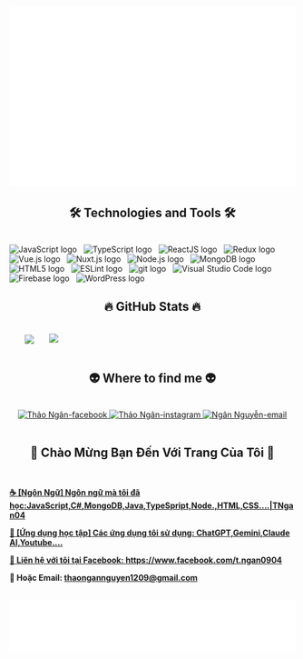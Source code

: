 <!-- TNgan04 -->
<a href="#" target="_blank">
  <img src="tngan.svg" width="1200" alt="TNgan" />
</a>

<h2 align="center">🛠 Technologies and Tools 🛠</h2>
<br>
<!-- https://simpleicons.org/ -->
<span><img src="https://img.shields.io/badge/JavaScript-282C34?logo=javascript&logoColor=F7DF1E" alt="JavaScript logo" title="JavaScript" height="25" /></span>
&nbsp;
<span><img src="https://img.shields.io/badge/TypeScript-282C34?logo=typescript&logoColor=3178C6" alt="TypeScript logo" title="TypeScript" height="25" /></span>
&nbsp;
<span><img src="https://img.shields.io/badge/ReactJS-282C34?logo=react&logoColor=61DAFB" alt="ReactJS logo" title="ReactJS" height="25" /></span>
&nbsp;
<span><img src="https://img.shields.io/badge/Redux-282C34?logo=redux&logoColor=764ABC" alt="Redux logo" title="Redux" height="25" /></span>
&nbsp;
<span><img src="https://img.shields.io/badge/Vue.js-282C34?logo=vue.js&logoColor=4FC08D" alt="Vue.js logo" title="Vue.js" height="25" /></span>
&nbsp;
<span><img src="https://img.shields.io/badge/Nuxt.js-282C34?logo=nuxt.js&logoColor=4FC08D" alt="Nuxt.js logo" title="Nuxt.js" height="25" /></span>
&nbsp;
<span><img src="https://img.shields.io/badge/Node.js-282C34?logo=node.js&logoColor=00F200" alt="Node.js logo" title="Node.js" height="25" /></span>
&nbsp;
<span><img src="https://img.shields.io/badge/MongoDB-282C34?logo=mongodb&logoColor=47A248" alt="MongoDB logo" title="MongoDB" height="25" /></span>
&nbsp;
<span><img src="https://img.shields.io/badge/HTML5-282C34?logo=html5&logoColor=E34F26" alt="HTML5 logo" title="HTML5" height="25" /></span>
&nbsp;
<span><img src="https://img.shields.io/badge/ESLint-282C34?logo=eslint&logoColor=4B32C3" alt="ESLint logo" title="ESLint" height="25" /></span>
&nbsp;
<span><img src="https://img.shields.io/badge/git-282C34?logo=git&logoColor=F05032" alt="git logo" title="git" height="25" /></span>
&nbsp;
<span><img src="https://img.shields.io/badge/VS%20Code-282C34?logo=visual-studio-code&logoColor=007ACC" alt="Visual Studio Code logo" title="Visual Studio Code" height="25" /></span>
&nbsp;
<span><img src="https://img.shields.io/badge/Firebase-282C34?logo=firebase&logoColor=FFCA28" alt="Firebase logo" title="Firebase" height="25" /></span>
&nbsp;
<span><img src="https://img.shields.io/badge/WordPress-282C34?logo=wordPress&logoColor=21759B" alt="WordPress logo" title="WordPress" height="25" /></span>
&nbsp;
<br>
<h2 align="center">🔥 GitHub Stats 🔥</h2>
<!-- https://github.com/anuraghazra/github-readme-stats -->
<br>
<div align=center>
  <a href="#" title="TNgan04">
    <img width="315" align="center" src="https://github-readme-stats.vercel.app/api/top-langs/?username=tngan04&hide=c%23,powershell,Mathematica,Ruby,Objective-C,Objective-C%2b%2b,Cuda&title_color=61dafb&text_color=ffffff&icon_color=61dafb&bg_color=20232a&langs_count=8&layout=compact&border_color=61dafb&hide_border=true" />
  </a>
 <a href="#" title="Trungquandev">
    <img align="right" width="434" src="https://github-readme-stats.vercel.app/api?username=trungquandev&show_icons=true&theme=react&border_color=61dafb&hide_border=true&rank_icon=github&include_all_commits=true" />
  </a>
    
</div>

<br>
<h2 align="center">👽 Where to find me 👽</h2>
<br>
<!-- https://icons8.com -->
<div align="center">
  <a href="https://www.facebook.com/t.ngan0904" target="blank">
    <img src="https://img.icons8.com/bubbles/100/000000/facebook-new.png" alt="Thảo Ngân-facebook" />
  </a>
  <a href="https://instagram.com/nt_t.ngan" target="blank">
    <img src="https://img.icons8.com/bubbles/100/000000/instagram.png" alt="Thảo Ngân-instagram" />
  </a>
  <a href="mailto:thaongannguyen1209@gmail.com" target="top">
    <img src="https://img.icons8.com/bubbles/100/000000/apple-mail.png" alt="Ngân Nguyễn-email" />
  </a>
</div>

<br>

<h2 align="center">📖 Chào Mừng Bạn Đến Với Trang Của Tôi 📖</h2>
<br>
<p>
  <a href="">
    <strong>☕ [Ngôn Ngữ] Ngôn ngữ mà tôi đã  học:JavaScript,C#,MongoDB,Java,TypeSpript,Node.,HTML,CSS....|TNgan04</strong>
  </a>     
  <a href="">

  <strong>📖 [Ứng dụng học tập] Các ứng dụng tôi sử dụng: ChatGPT,Gemini,Claude AI,Youtube....

  <strong>🔗 Liên hệ với tôi tại Facebook: <a href="https://www.facebook.com/t.ngan0904" target="_blank">https://www.facebook.com/t.ngan0904</a></strong>
  <br>

  <strong>📧 Hoặc Email: <a href="mailto:thaongannguyen1209@gmail.com" target="_top">thaongannguyen1209@gmail.com</a></strong>
</p>
<br>
<a href="#" target="_blank">
  <img src="tngan04.svg" width="1200" alt="TNgan" />
</a>
